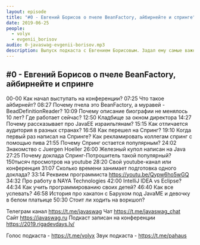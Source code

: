```yaml
---
layout: episode
title: "#0 - Евгений Борисов о пчеле BeanFactory, айбирнейте и спринге"
date: 2019-06-25
people:
  - volyx
  - evgenii_borisov
audio: 0-javaswag-evgenii-borisov.mp3
description: Выпуск подкаста с Евгением Борисовым. Задал ему самые важные вопросы - почему называет Хибернейт айбирнейтом, почему а слайдах пчела это BeanFactory, откуда знает создателя спринга, как первый раз выступил, как учит детей программированию и много другое.
---
```


## #0 - Евгений Борисов о пчеле BeanFactory, айбирнейте и спринге

00-00 Как начал выступать на конференции?
07:25 Что такое айбирнейт?
08:27 Почему пчела это BeanFactory, а муравей - BeadDefinitionReader?
10:09 Почему описание биографии не менялось 10 лет? Где работает сейчас?
12:50 Кладбище за окном директора
14:27 Почему рассказывает про JavaEE израильтянам?
15:15 Как отличается аудитория в разных странах?
16:58 Как перешел на Спринг?
19:10 Когда первый раз написал на Спринге? Как рекламировать коллегам спринг с помощью пива
21:55 Почему Спринг остается популярным?
24:02 Знакомство с Juergen Hoeller
26:00 Железный купол написан на Java
27:25 Почему доклада Спринг-Потрошитель такой популярный? 150тысяч просмотров на youtube
28:20 Свой youtube-канал или конференция
31:07 Сколько времени занимает подготовка одного доклада?
33:14 Реквием программиста https://youtu.be/Qypw6ho5wGQ
34:32 Про работу в NAYA Technologies
42:00 IntelliJ IDEA vs Eclipse?
44:34 Как учить программированию своих детей?
46:40 Как все успевать?
46:58 История про хакатон с Барухом под JavaME и девочку в белом платьице
50:30 Стоит ли ходить на воркшоп?


Телеграм канал https://t.me/javaswag
Чат https://t.me/javaswag_chat
Сайт https://javaswag.ru
Подкаст записан на конференции https://2019.rigadevdays.lv/ 

Голос подкаста - https://t.me/volyx
Звук подкаста - https://t.me/pahaus
